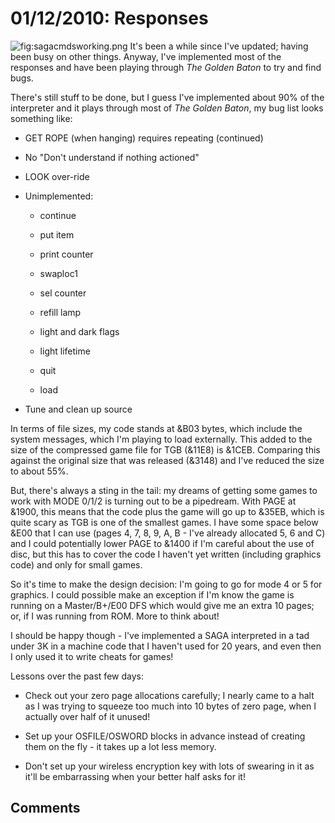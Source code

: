 # 01/12/2010: Responses

![](./images/sagacmdsworking.png "fig:sagacmdsworking.png") It's been a while since I've updated; having been busy on other things. Anyway, I've implemented most of the responses and have been playing through _The Golden Baton_ to try and find bugs.

There's still stuff to be done, but I guess I've implemented about 90% of the interpreter and it plays through most of _The Golden Baton_, my bug list looks something like:

- GET ROPE (when hanging) requires repeating (continued)

- No "Don't understand if nothing actioned"

- LOOK over-ride

- Unimplemented:

  - continue

  - put item

  - print counter

  - swaploc1

  - sel counter

  - refill lamp

  - light and dark flags

  - light lifetime

  - quit

  - load

- Tune and clean up source

In terms of file sizes, my code stands at &B03 bytes, which include the system messages, which I'm playing to load externally. This added to the size of the compressed game file for TGB (&11E8) is &1CEB. Comparing this against the original size that was released (&3148) and I've reduced the size to about 55%.

But, there's always a sting in the tail: my dreams of getting some games to work with MODE 0/1/2 is turning out to be a pipedream. With PAGE at &1900, this means that the code plus the game will go up to &35EB, which is quite scary as TGB is one of the smallest games. I have some space below &E00 that I can use (pages 4, 7, 8, 9, A, B - I've already allocated 5, 6 and C) and I could potentially lower PAGE to &1400 if I'm careful about the use of disc, but this has to cover the code I haven't yet written (including graphics code) and only for small games.

So it's time to make the design decision: I'm going to go for mode 4 or 5 for graphics. I could possible make an exception if I'm know the game is running on a Master/B+/E00 DFS which would give me an extra 10 pages; or, if I was running from ROM. More to think about!

I should be happy though - I've implemented a SAGA interpreted in a tad under 3K in a machine code that I haven't used for 20 years, and even then I only used it to write cheats for games!

Lessons over the past few days:

- Check out your zero page allocations carefully; I nearly came to a halt as I was trying to squeeze too much into 10 bytes of zero page, when I actually over half of it unused!

- Set up your OSFILE/OSWORD blocks in advance instead of creating them on the fly - it takes up a lot less memory.

- Don't set up your wireless encryption key with lots of swearing in it as it'll be embarrassing when your better half asks for it!

## Comments
